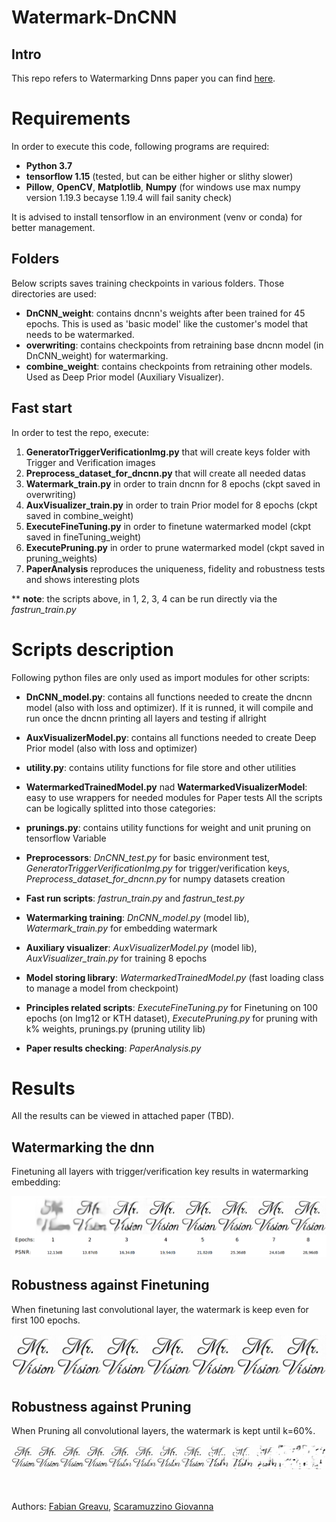 # Watermark-DnCNN
## Intro

This repo refers to Watermarking Dnns paper you can find [here](https://ieeexplore.ieee.org/document/9093125).

# Requirements

In order to execute this code, following programs are required:
- __Python 3.7__
- __tensorflow 1.15__ (tested, but can be either higher or slithy slower)
- __Pillow__, __OpenCV__, __Matplotlib__, __Numpy__ (for windows use max numpy version 1.19.3 becayse 1.19.4 will fail sanity check)

It is advised to install tensorflow in an environment (venv or conda) for better management.

## Folders

Below scripts saves training checkpoints in various folders. Those directories are used:

- __DnCNN_weight__: contains dncnn's weights after been trained for 45 epochs. This is used as 'basic model' like the customer's model that needs to be watermarked.
- __overwriting__: contains checkpoints from retraining base dncnn model (in DnCNN_weight) for watermarking.
- __combine_weight__: contains checkpoints from retraining other models. Used as Deep Prior model (Auxiliary Visualizer).


## Fast start

In order to test the repo, execute:

1. __GeneratorTriggerVerificationImg.py__ that will create keys folder with Trigger and Verification images
1. __Preprocess_dataset_for_dncnn.py__ that will create all needed datas
1. __Watermark_train.py__ in order to train dncnn for 8 epochs (ckpt saved in overwriting)
1. __AuxVisualizer_train.py__ in order to train Prior model for 8 epochs (ckpt saved in combine_weight)
1. __ExecuteFineTuning.py__ in order to finetune watermarked model (ckpt saved in fineTuning_weight)
1. __ExecutePruning.py__ in order to prune watermarked model (ckpt saved in pruning_weights)
1. __PaperAnalysis__ reproduces the uniqueness, fidelity and robustness tests and shows interesting plots

** __note__: the scripts above, in 1, 2, 3, 4 can be run directly via the *fastrun_train.py*

# Scripts description

Following python files are only used as import modules for other scripts:

- __DnCNN_model.py__: contains all functions needed to create the dncnn model (also with loss and optimizer). If it is
  runned, it will compile and run once the dncnn printing all layers and testing if allright
- __AuxVisualizerModel.py__: contains all functions needed to create Deep Prior model (also with loss and optimizer)
- __utility.py__: contains utility functions for file store and other utilities
- __WatermarkedTrainedModel.py__ nad __WatermarkedVisualizerModel__: easy to use wrappers for needed modules for Paper tests
All the scripts can be logically splitted into those categories:
- __prunings.py__: contains utility functions for weight and unit pruning on tensorflow Variable

- __Preprocessors__: *DnCNN_test.py* for basic environment test, *GeneratorTriggerVerificationImg.py* for trigger/verification keys, *Preprocess_dataset_for_dncnn.py* for numpy datasets creation
- __Fast run scripts__: *fastrun_train.py* and *fastrun_test.py*
- __Watermarking training__: *DnCNN_model.py* (model lib), *Watermark_train.py* for embedding watermark
- __Auxiliary visualizer__: *AuxVisualizerModel.py* (model lib), *AuxVisualizer_train.py* for training 8 epochs
- __Model storing library__:  *WatermarkedTrainedModel.py* (fast loading class to manage a model from checkpoint)
- __Principles related scripts__: *ExecuteFineTuning.py* for Finetuning on 100 epochs (on Img12 or KTH dataset), *ExecutePruning.py* for pruning with k% weights, prunings.py (pruning utility lib)
- __Paper results checking__: *PaperAnalysis.py*

# Results

All the results can be viewed in attached paper (TBD).

## Watermarking the dnn
Finetuning all layers with trigger/verification key results in watermarking embedding:

![](images_results/sign_per_cpk.png)

## Robustness against Finetuning
When finetuning last convolutional layer, the watermark is keep even for first 100 epochs.

![](images_results/stack_out_fineTuning.png)

## Robustness against Pruning
When Pruning all convolutional layers, the watermark is kept until k=60%.

![](images_results/pruning_results_row.png)

\
\
Authors: [Fabian Greavu](https://github.com/fabian57fabian), [Scaramuzzino Giovanna](https://github.com/ScaramuzzinoGiovanna)
